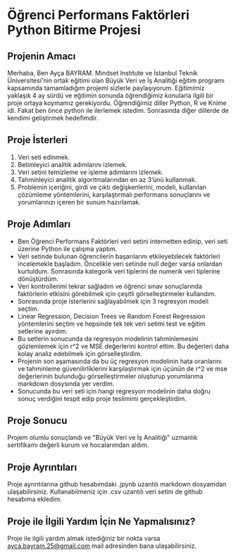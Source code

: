 # Öğrenci Performans Faktörleri Python Bitirme Projesi
## Projenin Amacı
Merhaba,
Ben Ayça BAYRAM.
Mindset Instıtute ve İstanbul Teknik Üniversitesi'nin ortak eğitimi olan Büyük Veri ve İş Analitiği eğitim programı kapsamında tamamladığım projemi sizlerle paylaşıyorum.
Eğitimimiz yaklaşık 4 ay sürdü ve eğitimin sonunda öğrendiğimiz konularla ilgili bir proje ortaya koymamız gerekiyordu. Öğrendiğimiz diller Python, R ve Knime idi. Fakat ben önce python ile ilerlemek istedim. Sonrasında diğer dillerde de kendimi geliştirmek hedefimdir.

## Proje İsterleri
1. Veri seti edinmek.
2. Betimleyici analitik adımlarını izlemek.
3. Veri setini temizleme ve işleme adımlarını izlemek.
4. Tahminleyici analitik algoritmalarından en az 3’ünü kullanmak.
5. Problemin içeriğini, girdi ve çıktı değişkenlerini, modeli, kullanılan çözümleme yöntemlerini,
karşılaştırmalı performans sonuçlarını ve yorumlarınızı içeren bir sunum hazırlamak.

## Proje Adımları
- Ben Öğrenci Performans Faktörleri veri setini internetten edinip, veri seti üzerine Python ile çalışma yaptım.
- Veri setinde bulunan öğrencilerin başarılarını etkileyebilecek faktörleri incelemekle başladım. Öncelikle veri setinde null değer varsa onlardan kurtuldum. Sonrasında kategorik veri tiplerini de numerik veri tiplerine dönüştürdüm. 
- Veri kontrollerimi tekrar sağladım ve öğrenci sınav sonuçlarında faktörlerin etkisini görebilmek için çeşitli görselleştirmeler kullandım.
- Sonrasında proje isterlerini sağlayabilmek için 3 regresyon modeli seçtim.
- Linear Regression, Decision Trees ve Random Forest Regression yöntemlerini seçtim ve hepsinde tek tek veri setimi test ve eğitim setlerine ayırdım.
- Bu setlerin sonucunda da regresyon modelinin tahminlemesini gözlemlemek için r^2 ve MSE değerlerini kontrol ettim. Bu değerleri daha kolay analiz edebilmek için görselleştirdim.
- Projenin son aşamasında da bu üç regresyon modelinin hata oranlarını ve tahminleme güvenilirliklerini karşılaştırmak için üçünün de r^2 ve mse değerlerinin bulunduğu görselleştirmeler oluşturup yorumlarıma markdown dosysında yer verdim.
- Sonucunda bu veri seti için hangi regresyon modelinin daha doğru sonuç verdiğini tespit edip proje teslimimi gerçekleştirdim.

## Proje Sonucu
Projem olumlu sonuçlandı ve "Büyük Veri ve İş Analitiği" uzmanlık sertifikamı değerli kurum ve hocalarımdan aldım.

## Proje Ayrıntıları
Proje ayrıntılarına github hesabımdaki .jpynb uzantılı markdown dosyamdan ulaşabilirsiniz. Kullanabilmeniz için .csv uzantılı veri setini de github hesabıma ekledim.

## Proje ile İlgili Yardım İçin Ne Yapmalısınız?
Proje ile ilgili yardım almak istediğiniz bir nokta varsa ayca.bayram.25@gmail.com mail adresinden bana ulaşabilirsiniz.


